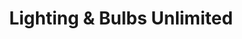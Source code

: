 ---
title: "Lighting & Bulbs Unlimited"
url: /charlotte/lighting-and-bulbs-unlimited/
shop: lamps
---